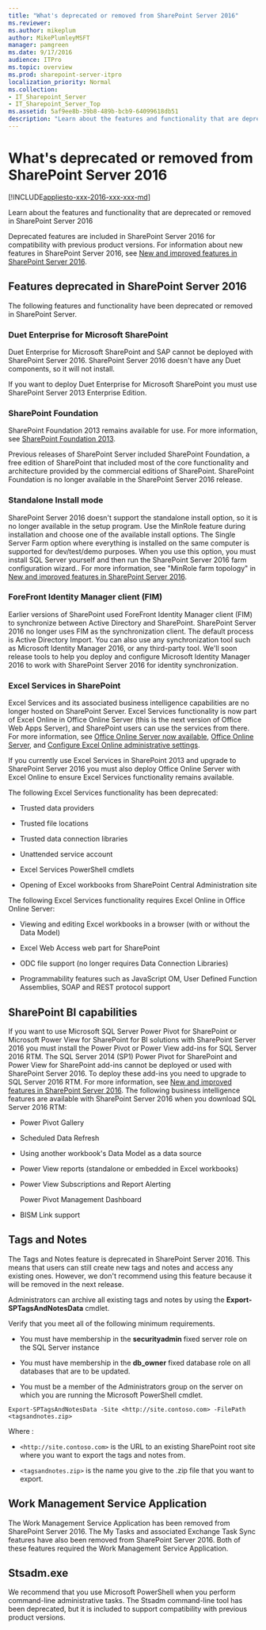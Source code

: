 ```yaml
---
title: "What's deprecated or removed from SharePoint Server 2016"
ms.reviewer: 
ms.author: mikeplum
author: MikePlumleyMSFT
manager: pamgreen
ms.date: 9/17/2016
audience: ITPro
ms.topic: overview
ms.prod: sharepoint-server-itpro
localization_priority: Normal
ms.collection:
- IT_Sharepoint_Server
- IT_Sharepoint_Server_Top
ms.assetid: 5af9ee8b-39b8-489b-bcb9-64099618db51
description: "Learn about the features and functionality that are deprecated or removed in SharePoint Server"
---
```


# What's deprecated or removed from SharePoint Server 2016

[!INCLUDE[appliesto-xxx-2016-xxx-xxx-md](../includes/appliesto-xxx-2016-xxx-xxx-md.md)]

Learn about the features and functionality that are deprecated or removed in SharePoint Server 2016
  
Deprecated features are included in SharePoint Server 2016 for compatibility with previous product versions. For information about new features in SharePoint Server 2016, see [New and improved features in SharePoint Server 2016](new-and-improved-features-in-sharepoint-server-2016.md).
  
## Features deprecated in SharePoint Server 2016

The following features and functionality have been deprecated or removed in SharePoint Server.
  
### Duet Enterprise for Microsoft SharePoint

Duet Enterprise for Microsoft SharePoint and SAP cannot be deployed with SharePoint Server 2016. SharePoint Server 2016 doesn't have any Duet components, so it will not install.
  
If you want to deploy Duet Enterprise for Microsoft SharePoint you must use SharePoint Server 2013 Enterprise Edition.
  
### SharePoint Foundation

SharePoint Foundation 2013 remains available for use. For more information, see [SharePoint Foundation 2013](https://go.microsoft.com/fwlink/p/?LinkID=623474&amp;clcid=0x409).
  
Previous releases of SharePoint Server included SharePoint Foundation, a free edition of SharePoint that included most of the core functionality and architecture provided by the commercial editions of SharePoint. SharePoint Foundation is no longer available in the SharePoint Server 2016 release.
  
### Standalone Install mode

SharePoint Server 2016 doesn't support the standalone install option, so it is no longer available in the setup program. Use the MinRole feature during installation and choose one of the available install options. The Single Server Farm option where everything is installed on the same computer is supported for dev/test/demo purposes. When you use this option, you must install SQL Server yourself and then run the SharePoint Server 2016 farm configuration wizard.. For more information, see "MinRole farm topology" in [New and improved features in SharePoint Server 2016](new-and-improved-features-in-sharepoint-server-2016.md).
  
### ForeFront Identity Manager client (FIM)

Earlier versions of SharePoint used ForeFront Identity Manager client (FIM) to synchronize between Active Directory and SharePoint. SharePoint Server 2016 no longer uses FIM as the synchronization client. The default process is Active Directory Import. You can also use any synchronization tool such as Microsoft Identity Manager 2016, or any third-party tool. We'll soon release tools to help you deploy and configure Microsoft Identity Manager 2016 to work with SharePoint Server 2016 for identity synchronization.
  
### Excel Services in SharePoint

Excel Services and its associated business intelligence capabilities are no longer hosted on SharePoint Server. Excel Services functionality is now part of Excel Online in Office Online Server (this is the next version of Office Web Apps Server), and SharePoint users can use the services from there. For more information, see [Office Online Server now available](https://blogs.office.com/2016/05/04/office-online-server-now-available/), [Office Online Server](/webappsserver/office-web-apps-server), and [Configure Excel Online administrative settings](/SharePoint/administration/configure-excel-services).
  
If you currently use Excel Services in SharePoint 2013 and upgrade to SharePoint Server 2016 you must also deploy Office Online Server with Excel Online to ensure Excel Services functionality remains available.
  
The following Excel Services functionality has been deprecated:
  
- Trusted data providers
    
- Trusted file locations
    
- Trusted data connection libraries
    
- Unattended service account
    
- Excel Services PowerShell cmdlets
    
- Opening of Excel workbooks from SharePoint Central Administration site
    
The following Excel Services functionality requires Excel Online in Office Online Server:
  
- Viewing and editing Excel workbooks in a browser (with or without the Data Model)
    
- Excel Web Access web part for SharePoint
    
- ODC file support (no longer requires Data Connection Libraries)
    
- Programmability features such as JavaScript OM, User Defined Function Assemblies, SOAP and REST protocol support
    
## SharePoint BI capabilities

If you want to use Microsoft SQL Server Power Pivot for SharePoint or Microsoft Power View for SharePoint for BI solutions with SharePoint Server 2016 you must install the Power Pivot or Power View add-ins for SQL Server 2016 RTM. The SQL Server 2014 (SP1) Power Pivot for SharePoint and Power View for SharePoint add-ins cannot be deployed or used with SharePoint Server 2016. To deploy these add-ins you need to upgrade to SQL Server 2016 RTM. For more information, see [New and improved features in SharePoint Server 2016](new-and-improved-features-in-sharepoint-server-2016.md). The following business intelligence features are available with SharePoint Server 2016 when you download SQL Server 2016 RTM:
  
- Power Pivot Gallery
    
- Scheduled Data Refresh
    
- Using another workbook's Data Model as a data source
    
- Power View reports (standalone or embedded in Excel workbooks)
    
- Power View Subscriptions and Report Alerting 
    
    Power Pivot Management Dashboard
    
- BISM Link support
    
## Tags and Notes

The Tags and Notes feature is deprecated in SharePoint Server 2016. This means that users can still create new tags and notes and access any existing ones. However, we don't recommend using this feature because it will be removed in the next release.
  
Administrators can archive all existing tags and notes by using the **Export-SPTagsAndNotesData** cmdlet. 
  
Verify that you meet all of the following minimum requirements.
  
-  You must have membership in the **securityadmin** fixed server role on the SQL Server instance 
    
-  You must have membership in the **db_owner** fixed database role on all databases that are to be updated. 
    
-  You must be a member of the Administrators group on the server on which you are running the Microsoft PowerShell cmdlet. 
    
```
Export-SPTagsAndNotesData -Site <http://site.contoso.com> -FilePath <tagsandnotes.zip>
```

Where :
  
-  `<http://site.contoso.com>` is the URL to an existing SharePoint root site where you want to export the tags and notes from. 
    
-  `<tagsandnotes.zip>` is the name you give to the .zip file that you want to export. 
    
## Work Management Service Application

The Work Management Service Application has been removed from SharePoint Server 2016. The My Tasks and associated Exchange Task Sync features have also been removed from SharePoint Server 2016. Both of these features required the Work Management Service Application.
  
## Stsadm.exe

We recommend that you use Microsoft PowerShell when you perform command-line administrative tasks. The Stsadm command-line tool has been deprecated, but it is included to support compatibility with previous product versions. 
  

